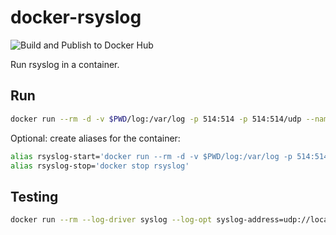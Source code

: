 # docker-rsyslog

![Build and Publish to Docker Hub](https://github.com/craighurley/docker-rsyslog/workflows/Build%20and%20Publish%20to%20Docker%20Hub/badge.svg)

Run rsyslog in a container.

## Run

```sh
docker run --rm -d -v $PWD/log:/var/log -p 514:514 -p 514:514/udp --name rsyslog craighurley/rsyslog
```

Optional: create aliases for the container:

```sh
alias rsyslog-start='docker run --rm -d -v $PWD/log:/var/log -p 514:514 -p 514:514/udp --name rsyslog craighurley/rsyslog'
alias rsyslog-stop='docker stop rsyslog'
```

## Testing

```sh
docker run --rm --log-driver syslog --log-opt syslog-address=udp://localhost:514 alpine echo hello from $(date +%Y%m%d%H%M%S)
```
